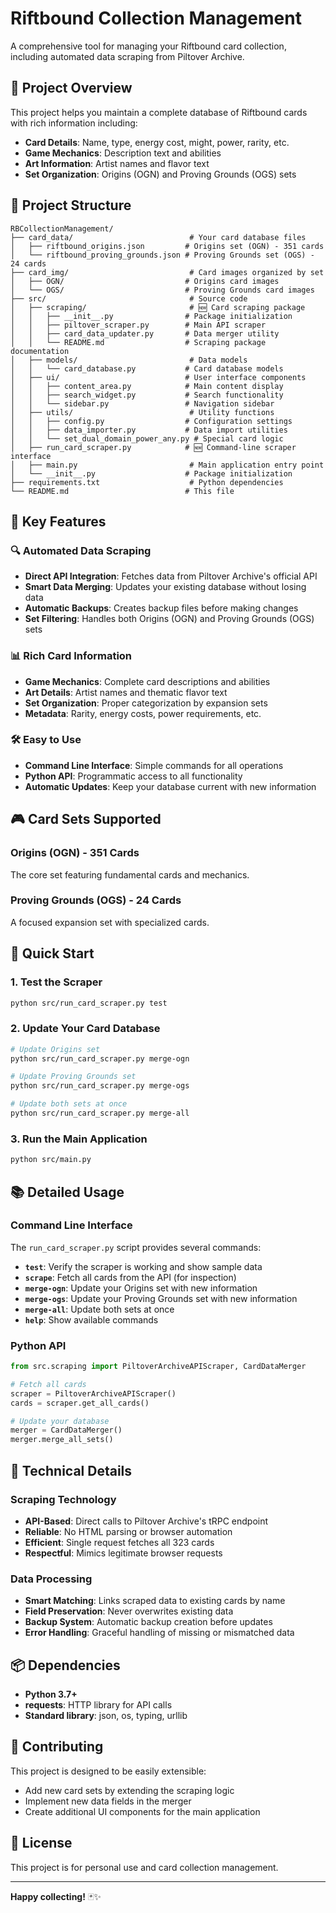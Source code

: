 # Riftbound Collection Management

A comprehensive tool for managing your Riftbound card collection, including automated data scraping from Piltover Archive.

## 🎯 Project Overview

This project helps you maintain a complete database of Riftbound cards with rich information including:
- **Card Details**: Name, type, energy cost, might, power, rarity, etc.
- **Game Mechanics**: Description text and abilities
- **Art Information**: Artist names and flavor text
- **Set Organization**: Origins (OGN) and Proving Grounds (OGS) sets

## 📁 Project Structure

```
RBCollectionManagement/
├── card_data/                          # Your card database files
│   ├── riftbound_origins.json         # Origins set (OGN) - 351 cards
│   └── riftbound_proving_grounds.json # Proving Grounds set (OGS) - 24 cards
├── card_img/                           # Card images organized by set
│   ├── OGN/                           # Origins card images
│   └── OGS/                           # Proving Grounds card images
├── src/                                # Source code
│   ├── scraping/                       # 🆕 Card scraping package
│   │   ├── __init__.py                # Package initialization
│   │   ├── piltover_scraper.py        # Main API scraper
│   │   ├── card_data_updater.py       # Data merger utility
│   │   └── README.md                  # Scraping package documentation
│   ├── models/                         # Data models
│   │   └── card_database.py           # Card database models
│   ├── ui/                            # User interface components
│   │   ├── content_area.py            # Main content display
│   │   ├── search_widget.py           # Search functionality
│   │   └── sidebar.py                 # Navigation sidebar
│   ├── utils/                          # Utility functions
│   │   ├── config.py                  # Configuration settings
│   │   ├── data_importer.py           # Data import utilities
│   │   └── set_dual_domain_power_any.py # Special card logic
│   ├── run_card_scraper.py            # 🆕 Command-line scraper interface
│   ├── main.py                         # Main application entry point
│   └── __init__.py                    # Package initialization
├── requirements.txt                    # Python dependencies
└── README.md                          # This file
```

## 🚀 Key Features

### 🔍 **Automated Data Scraping**
- **Direct API Integration**: Fetches data from Piltover Archive's official API
- **Smart Data Merging**: Updates your existing database without losing data
- **Automatic Backups**: Creates backup files before making changes
- **Set Filtering**: Handles both Origins (OGN) and Proving Grounds (OGS) sets

### 📊 **Rich Card Information**
- **Game Mechanics**: Complete card descriptions and abilities
- **Art Details**: Artist names and thematic flavor text
- **Set Organization**: Proper categorization by expansion sets
- **Metadata**: Rarity, energy costs, power requirements, etc.

### 🛠️ **Easy to Use**
- **Command Line Interface**: Simple commands for all operations
- **Python API**: Programmatic access to all functionality
- **Automatic Updates**: Keep your database current with new information

## 🎮 Card Sets Supported

### Origins (OGN) - 351 Cards
The core set featuring fundamental cards and mechanics.

### Proving Grounds (OGS) - 24 Cards
A focused expansion set with specialized cards.

## 🚀 Quick Start

### 1. **Test the Scraper**
```bash
python src/run_card_scraper.py test
```

### 2. **Update Your Card Database**
```bash
# Update Origins set
python src/run_card_scraper.py merge-ogn

# Update Proving Grounds set
python src/run_card_scraper.py merge-ogs

# Update both sets at once
python src/run_card_scraper.py merge-all
```

### 3. **Run the Main Application**
```bash
python src/main.py
```

## 📚 Detailed Usage

### Command Line Interface

The `run_card_scraper.py` script provides several commands:

- **`test`**: Verify the scraper is working and show sample data
- **`scrape`**: Fetch all cards from the API (for inspection)
- **`merge-ogn`**: Update your Origins set with new information
- **`merge-ogs`**: Update your Proving Grounds set with new information
- **`merge-all`**: Update both sets at once
- **`help`**: Show available commands

### Python API

```python
from src.scraping import PiltoverArchiveAPIScraper, CardDataMerger

# Fetch all cards
scraper = PiltoverArchiveAPIScraper()
cards = scraper.get_all_cards()

# Update your database
merger = CardDataMerger()
merger.merge_all_sets()
```

## 🔧 Technical Details

### **Scraping Technology**
- **API-Based**: Direct calls to Piltover Archive's tRPC endpoint
- **Reliable**: No HTML parsing or browser automation
- **Efficient**: Single request fetches all 323 cards
- **Respectful**: Mimics legitimate browser requests

### **Data Processing**
- **Smart Matching**: Links scraped data to existing cards by name
- **Field Preservation**: Never overwrites existing data
- **Backup System**: Automatic backup creation before updates
- **Error Handling**: Graceful handling of missing or mismatched data

## 📦 Dependencies

- **Python 3.7+**
- **requests**: HTTP library for API calls
- **Standard library**: json, os, typing, urllib

## 🤝 Contributing

This project is designed to be easily extensible:
- Add new card sets by extending the scraping logic
- Implement new data fields in the merger
- Create additional UI components for the main application

## 📄 License

This project is for personal use and card collection management.

---

**Happy collecting!** 🃏✨
